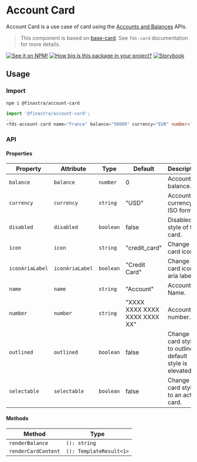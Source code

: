 # Account Card

Account Card is a use case of card using the [Accounts and Balances](https://developer.fusionfabric.cloud/api/corporate-accounteinfo-me-v1-831cb09d-cc10-4772-8ed5-8a6b72ec8e01/docs#operation/getAccountsForCustomerUser) APIs.

> This component is based on [base-card](./src/base-card.ts). See `fds-card` documentation for more details.

[![See it on NPM!](https://img.shields.io/npm/v/@finastra/account-card?style=for-the-badge)](https://www.npmjs.com/package/@finastra/account-card)
[![How big is this package in your project?](https://img.shields.io/bundlephobia/minzip/@finastra/account-card?style=for-the-badge)](https://bundlephobia.com/result?p=@finastra/account-card')
[![Storybook](https://shields.io/badge/-Play%20with%20this%20web%20component-2a0481?logo=storybook&style=for-the-badge)](https://finastra.github.io/finastra-design-system/?path=/story/components-account-card--default)

## Usage

### Import

```
npm i @finastra/account-card
```

```ts
import '@finastra/account-card';
...
<fds-account-card name="France" balance="50000" currency="EUR" number="DE89 3704 0044 0532 0130 00"></fds-account-card>
```

### API

<!-- DOC -->

#### Properties

| Property        | Attribute       | Type      | Default                       | Description                                                   |
| --------------- | --------------- | --------- | ----------------------------- | ------------------------------------------------------------- |
| `balance`       | `balance`       | `number`  | 0                             | Account balance.                                              |
| `currency`      | `currency`      | `string`  | "USD"                         | Account currency ISO format.                                  |
| `disabled`      | `disabled`      | `boolean` | false                         | Disabled style of the card.                                   |
| `icon`          | `icon`          | `string`  | "credit_card"                 | Change card icon.                                             |
| `iconAriaLabel` | `iconAriaLabel` | `boolean` | "Credit Card"                 | Change the card icon aria label.                              |
| `name`          | `name`          | `string`  | "Account"                     | Account Name.                                                 |
| `number`        | `number`        | `string`  | "XXXX XXXX XXXX XXXX XXXX XX" | Account number.                                               |
| `outlined`      | `outlined`      | `boolean` | false                         | Change the card style to outlined, default style is elevated. |
| `selectable`    | `selectable`    | `boolean` | false                         | Change the card style to an action card.                      |

#### Methods

| Method              | Type                    |
| ------------------- | ----------------------- |
| `renderBalance`     | `(): string`            |
| `renderCardContent` | `(): TemplateResult<1>` |

<!-- /DOC -->
